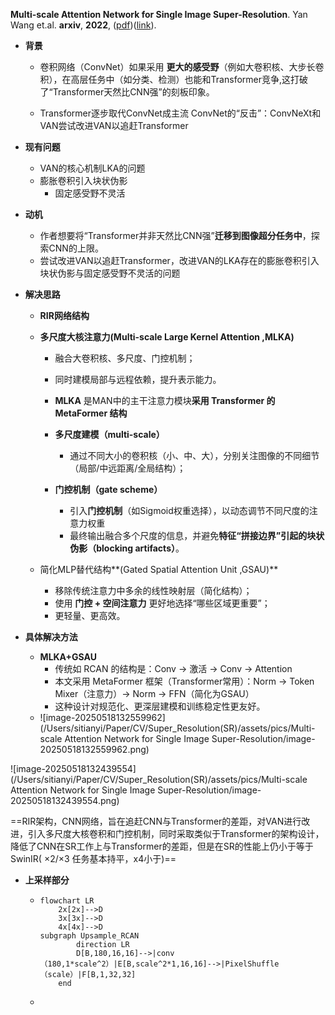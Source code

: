 **Multi-scale Attention Network for Single Image Super-Resolution**. Yan Wang et.al. **arxiv**, **2022**, ([pdf](assets/pdfs/Multi-scale_Attention_Network_for_Single_Image_Super-Resolution.pdf))([link](http://arxiv.org/abs/2209.14145v3)).

- **背景**

  - 卷积网络（ConvNet）如果采用 **更大的感受野**（例如大卷积核、大步长卷积），在高层任务中（如分类、检测）也能和Transformer竞争,这打破了“Transformer天然比CNN强”的刻板印象。

  -  Transformer逐步取代ConvNet成主流 ConvNet的“反击”：ConvNeXt和VAN尝试改进VAN以追赶Transformer

- **现有问题**

  - VAN的核心机制LKA的问题
  - 膨胀卷积引入块状伪影
    - 固定感受野不灵活

- **动机**

  - 作者想要将“Transformer并非天然比CNN强”**迁移到图像超分任务中**，探索CNN的上限。
  - 尝试改进VAN以追赶Transformer，改进VAN的LKA存在的膨胀卷积引入块状伪影与固定感受野不灵活的问题
  
- **解决思路**
  - **RIR网络结构**
  - **多尺度大核注意力(Multi-scale Large Kernel Attention ,MLKA)**
    - 融合大卷积核、多尺度、门控机制；
    - 同时建模局部与远程依赖，提升表示能力。

    - **MLKA** 是MAN中的主干注意力模块**采用 Transformer 的 MetaFormer 结构**

    - **多尺度建模（multi-scale）**
      - 通过不同大小的卷积核（小、中、大），分别关注图像的不同细节（局部/中远距离/全局结构）；
  
    - **门控机制（gate scheme）**
      - 引入**门控机制**（如Sigmoid权重选择），以动态调节不同尺度的注意力权重
      - 最终输出融合多个尺度的信息，并避免**特征“拼接边界”引起的块状伪影（blocking artifacts）**。
  - 简化MLP替代结构**(Gated Spatial Attention Unit ,GSAU)**
  
    - 移除传统注意力中多余的线性映射层（简化结构）；
    - 使用 **门控 + 空间注意力** 更好地选择“哪些区域更重要”；
    - 更轻量、更高效。
  
- **具体解决方法**
  - **MLKA+GSAU**
    - 传统如 RCAN 的结构是：Conv → 激活 → Conv → Attention
    - 本文采用 MetaFormer 框架（Transformer常用）：Norm → Token Mixer（注意力）→ Norm → FFN（简化为GSAU）
    - 这种设计对规范化、更深层建模和训练稳定性更友好。
  - ![image-20250518132559962](/Users/sitianyi/Paper/CV/Super_Resolution(SR)/assets/pics/Multi-scale Attention Network for Single Image Super-Resolution/image-20250518132559962.png)





![image-20250518132439554](/Users/sitianyi/Paper/CV/Super_Resolution(SR)/assets/pics/Multi-scale Attention Network for Single Image Super-Resolution/image-20250518132439554.png)

==RIR架构，CNN网络，旨在追赶CNN与Transformer的差距，对VAN进行改进，引入多尺度大核卷积和门控机制，同时采取类似于Transformer的架构设计，降低了CNN在SR工作上与Transformer的差距，但是在SR的性能上仍小于等于SwinIR( ×2/×3 任务基本持平，x4小于)==

- **上采样部分**

  - ```mermaid
    flowchart LR
    	2x[2x]-->D
    	3x[3x]-->D
    	4x[4x]-->D
    subgraph Upsample_RCAN
    		direction LR
    		D[B,180,16,16]-->|conv（180,1*scale^2）|E[B,scale^2*1,16,16]-->|PixelShuffle（scale）|F[B,1,32,32]
    	end
    ```
    
  - 